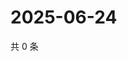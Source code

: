 # 2025-06-24

共 0 条

<!-- BEGIN ZHIHUQUESTIONS -->
<!-- 最后更新时间 Tue Jun 24 2025 19:10:41 GMT+0800 (China Standard Time) -->

<!-- END ZHIHUQUESTIONS -->
